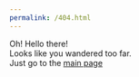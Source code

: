 ```yaml
---
permalink: /404.html
---
```

Oh! Hello there! \
Looks like you wandered too far.\
Just go to the [main page](/)
